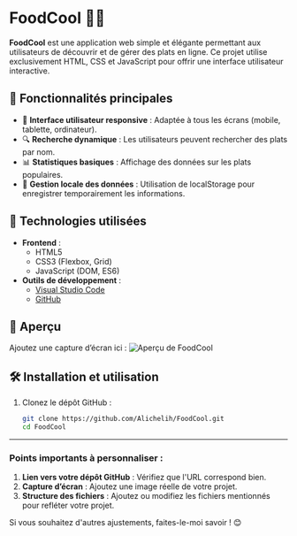 # FoodCool 🍔🍕
**FoodCool** est une application web simple et élégante permettant aux utilisateurs de découvrir et de gérer des plats en ligne. Ce projet utilise exclusivement HTML, CSS et JavaScript pour offrir une interface utilisateur interactive.

## 🌟 Fonctionnalités principales
- 🎨 **Interface utilisateur responsive** : Adaptée à tous les écrans (mobile, tablette, ordinateur).
- 🔍 **Recherche dynamique** : Les utilisateurs peuvent rechercher des plats par nom.
- 📊 **Statistiques basiques** : Affichage des données sur les plats populaires.
- 💾 **Gestion locale des données** : Utilisation de localStorage pour enregistrer temporairement les informations.

## 🚀 Technologies utilisées
- **Frontend** : 
  - HTML5
  - CSS3 (Flexbox, Grid)
  - JavaScript (DOM, ES6)
- **Outils de développement** :
  - [Visual Studio Code](https://code.visualstudio.com/)
  - [GitHub](https://github.com/)

## 📸 Aperçu
Ajoutez une capture d’écran ici :
![Aperçu de FoodCool](https://via.placeholder.com/800x400?text=Capture+d%27%C3%A9cran+FoodCool)

## 🛠️ Installation et utilisation
1. Clonez le dépôt GitHub :
   ```bash
   git clone https://github.com/Alichelih/FoodCool.git
   cd FoodCool

---

### Points importants à personnaliser :
1. **Lien vers votre dépôt GitHub** : Vérifiez que l'URL correspond bien.
2. **Capture d’écran** : Ajoutez une image réelle de votre projet.
3. **Structure des fichiers** : Ajoutez ou modifiez les fichiers mentionnés pour refléter votre projet.

Si vous souhaitez d'autres ajustements, faites-le-moi savoir ! 😊

